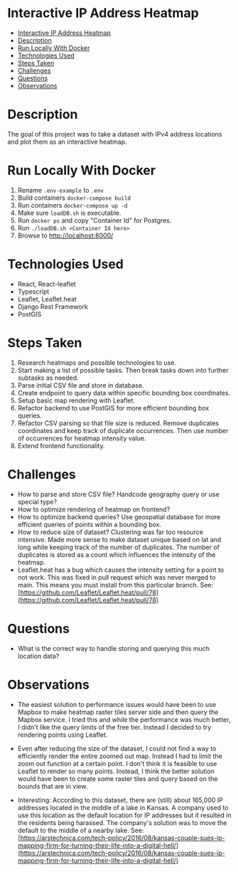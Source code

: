 # Interactive IP Address Heatmap

- [Interactive IP Address Heatmap](#interactive-ip-address-heatmap)
- [Description](#description)
- [Run Locally With Docker](#run-locally-with-docker)
- [Technologies Used](#technologies-used)
- [Steps Taken](#steps-taken)
- [Challenges](#challenges)
- [Questions](#questions)
- [Observations](#observations)

# Description

The goal of this project was to take a dataset with IPv4 address locations and plot them as an interactive heatmap.

# Run Locally With Docker

1. Rename `.env-example` to `.env`
2. Build containers `docker-compose build`
3. Run containers `docker-compose up -d`
4. Make sure `loadDB.sh` is executable.
5. Run `docker ps` and copy "Container Id" for Postgres.
6. Run `./loadDB.sh <Container Id here>`
7. Browse to [http://localhost:8000/]()

# Technologies Used
- React, React-leaflet
- Typescript
- Leaflet, Leaflet.heat
- Django Rest Framework
- PostGIS

# Steps Taken

1. Research heatmaps and possible technologies to use.
2. Start making a list of possible tasks. Then break tasks down into further subtasks as needed.
3. Parse initial CSV file and store in database.
4. Create endpoint to query data within specific bounding box coordinates.
5. Setup basic map rendering with Leaflet.
6. Refactor backend to use PostGIS for more efficient bounding box queries.
7. Refactor CSV parsing so that file size is reduced. Remove duplicates coordinates and keep track of duplicate occurrences. Then use number of occurrences for heatmap intensity value.
8. Extend frontend functionality.


# Challenges

- How to parse and store CSV file? Handcode geography query or use special type?
- How to optimize rendering of heatmap on frontend?
- How to optimize backend queries? Use geospatial database for more efficient queries of points within a bounding box.
- How to reduce size of dataset? Clustering was far too resource intensive. Made more sense to make dataset unique based on lat and long while keeping track of the number of duplicates. The number of duplicates is stored as a count which influences the intensity of the heatmap.
- Leaflet.heat has a bug which causes the intensity setting for a point to not work. This was fixed in pull request which was never merged to main. This means you must install from this particular branch. See: [https://github.com/Leaflet/Leaflet.heat/pull/78](https://github.com/Leaflet/Leaflet.heat/pull/78)

# Questions

- What is the correct way to handle storing and querying this much location data?

# Observations

- The easiest solution to performance issues would have been to use Mapbox to make heatmap raster tiles server side and then query the Mapbox service. I tried this and while the performance was much better, I didn't like the query limits of the free tier. Instead I decided to try rendering points using Leaflet.

- Even after reducing the size of the dataset, I could not find a way to efficiently render the entire zoomed out map. Instead I had to limit the zoom out function at a certain point. I don't think it is feasible to use Leaflet to render so many points. Instead, I think the better solution would have been to create some raster tiles and query based on the bounds that are in view.

- Interesting: According to this dataset, there are (still) about 165,000 IP addresses located in the middle of a lake in Kansas.  A company used to use this location as the default location for IP addresses but it resulted in the residents being harassed. The company's solution was to move the default to the middle of a nearby lake. See: [https://arstechnica.com/tech-policy/2016/08/kansas-couple-sues-ip-mapping-firm-for-turning-their-life-into-a-digital-hell/](https://arstechnica.com/tech-policy/2016/08/kansas-couple-sues-ip-mapping-firm-for-turning-their-life-into-a-digital-hell/)